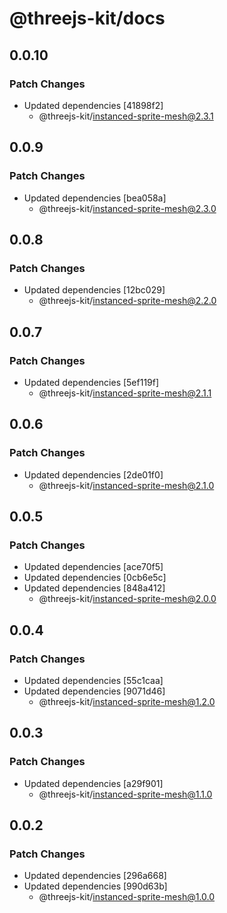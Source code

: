 # @threejs-kit/docs

## 0.0.10

### Patch Changes

- Updated dependencies [41898f2]
  - @threejs-kit/instanced-sprite-mesh@2.3.1

## 0.0.9

### Patch Changes

- Updated dependencies [bea058a]
  - @threejs-kit/instanced-sprite-mesh@2.3.0

## 0.0.8

### Patch Changes

- Updated dependencies [12bc029]
  - @threejs-kit/instanced-sprite-mesh@2.2.0

## 0.0.7

### Patch Changes

- Updated dependencies [5ef119f]
  - @threejs-kit/instanced-sprite-mesh@2.1.1

## 0.0.6

### Patch Changes

- Updated dependencies [2de01f0]
  - @threejs-kit/instanced-sprite-mesh@2.1.0

## 0.0.5

### Patch Changes

- Updated dependencies [ace70f5]
- Updated dependencies [0cb6e5c]
- Updated dependencies [848a412]
  - @threejs-kit/instanced-sprite-mesh@2.0.0

## 0.0.4

### Patch Changes

- Updated dependencies [55c1caa]
- Updated dependencies [9071d46]
  - @threejs-kit/instanced-sprite-mesh@1.2.0

## 0.0.3

### Patch Changes

- Updated dependencies [a29f901]
  - @threejs-kit/instanced-sprite-mesh@1.1.0

## 0.0.2

### Patch Changes

- Updated dependencies [296a668]
- Updated dependencies [990d63b]
  - @threejs-kit/instanced-sprite-mesh@1.0.0
